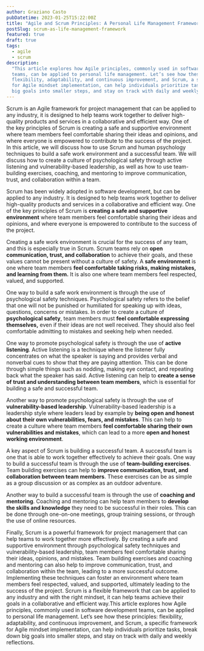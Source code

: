 ```yaml
---
author: Graziano Casto
pubDatetime: 2023-01-25T15:22:00Z
title: "Agile and Scrum Principles: A Personal Life Management Framework"
postSlug: scrum-as-life-management-framework
featured: true
draft: true
tags:
  - agile
  - scrum
description:
  "This article explores how Agile principles, commonly used in software development
  teams, can be applied to personal life management. Let’s see how these principles:
  flexibility, adaptability, and continuous improvement, and Scrum, a specific framework
  for Agile mindset implementation, can help individuals prioritize tasks, break down
  big goals into smaller steps, and stay on track with daily and weekly reflections."
---
```


Scrum is an Agile framework for project management that can be applied to any industry, it is designed to help teams work together to deliver high-quality products and services in a collaborative and efficient way. One of the key principles of Scrum is creating a safe and supportive environment where team members feel comfortable sharing their ideas and opinions, and where everyone is empowered to contribute to the success of the project. In this article, we will discuss how to use Scrum and human psychology techniques to build a safe work environment and a successful team. We will discuss how to create a culture of psychological safety through active listening and vulnerability-based leadership, as well as how to use team-building exercises, coaching, and mentoring to improve communication, trust, and collaboration within a team.

Scrum has been widely adopted in software development, but can be applied to any industry. It is designed to help teams work together to deliver high-quality products and services in a collaborative and efficient way. One of the key principles of Scrum is **creating a safe and supportive environment** where team members feel comfortable sharing their ideas and opinions, and where everyone is empowered to contribute to the success of the project.

Creating a safe work environment is crucial for the success of any team, and this is especially true in Scrum. Scrum teams rely on **open communication, trust, and collaboration** to achieve their goals, and these values cannot be present without a culture of safety. A **safe environment** is one where team members **feel comfortable taking risks, making mistakes, and learning from them.** It is also one where team members feel respected, valued, and supported.

One way to build a safe work environment is through the use of psychological safety techniques. Psychological safety refers to the belief that one will not be punished or humiliated for speaking up with ideas, questions, concerns or mistakes. In order to create a culture of **psychological safety**, team members must **feel comfortable expressing themselves,** even if their ideas are not well received. They should also feel comfortable admitting to mistakes and seeking help when needed.

One way to promote psychological safety is through the use of **active listening**. Active listening is a technique where the listener fully concentrates on what the speaker is saying and provides verbal and nonverbal cues to show that they are paying attention. This can be done through simple things such as nodding, making eye contact, and repeating back what the speaker has said. Active listening can help to **create a sense of trust and understanding between team members**, which is essential for building a safe and successful team.

Another way to promote psychological safety is through the use of **vulnerability-based leadership**. Vulnerability-based leadership is a leadership style where leaders lead by example by **being open and honest about their own vulnerabilities, fears, and mistakes**. This can help to create a culture where team members **feel comfortable sharing their own vulnerabilities and mistakes**, which can lead to a more **open and honest working environment**.

A key aspect of Scrum is building a successful team. A successful team is one that is able to work together effectively to achieve their goals. One way to build a successful team is through the use of **team-building exercises**. Team building exercises can help to **improve communication, trust, and collaboration between team members**. These exercises can be as simple as a group discussion or as complex as an outdoor adventure.

Another way to build a successful team is through the use of **coaching and mentoring**. Coaching and mentoring can help team members to **develop the skills and knowledge** they need to be successful in their roles. This can be done through one-on-one meetings, group training sessions, or through the use of online resources.

Finally, Scrum is a powerful framework for project management that can help teams to work together more effectively. By creating a safe and supportive environment through psychological safety techniques and vulnerability-based leadership, team members feel comfortable sharing their ideas, opinions, and mistakes. Team building exercises and coaching and mentoring can also help to improve communication, trust, and collaboration within the team, leading to a more successful outcome. Implementing these techniques can foster an environment where team members feel respected, valued, and supported, ultimately leading to the success of the project. Scrum is a flexible framework that can be applied to any industry and with the right mindset, it can help teams achieve their goals in a collaborative and efficient way.This article explores how Agile principles, commonly used in software development
teams, can be applied to personal life management. Let’s see how these principles:
flexibility, adaptability, and continuous improvement, and Scrum, a specific framework
for Agile mindset implementation, can help individuals prioritize tasks, break down
big goals into smaller steps, and stay on track with daily and weekly reflections.

